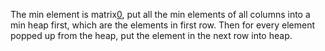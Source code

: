 
The min element is matrix[0](0), put all the min elements of all columns into a min heap first, which are the elements in first row. Then for every element popped up from the heap, put the element in the next row into heap.


